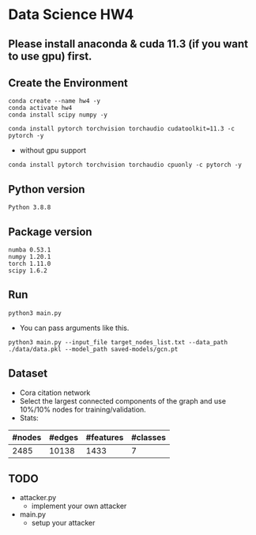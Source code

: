 # Data Science HW4

## Please install anaconda & cuda 11.3 (if you want to use gpu) first.

## Create the Environment
```
conda create --name hw4 -y
conda activate hw4
conda install scipy numpy -y
```
```
conda install pytorch torchvision torchaudio cudatoolkit=11.3 -c pytorch -y
```
* without gpu support
```
conda install pytorch torchvision torchaudio cpuonly -c pytorch -y
```

## Python version
```
Python 3.8.8
```

## Package version
```
numba 0.53.1
numpy 1.20.1
torch 1.11.0
scipy 1.6.2
```

## Run
```
python3 main.py 
```
* You can pass arguments like this.
```
python3 main.py --input_file target_nodes_list.txt --data_path ./data/data.pkl --model_path saved-models/gcn.pt
```

## Dataset
* Cora citation network
* Select the largest connected components of the graph and use 10%/10% nodes for training/validation.
* Stats:
  
| #nodes | #edges | #features | #classes |
|--------|--------|-----------|----------|
| 2485   | 10138  | 1433      | 7        |

## TODO
* attacker.py
  * implement your own attacker
* main.py
  * setup your attacker
